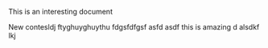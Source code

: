 This is an interesting document

New contesldj
ftyghuyghuythu
fdgsfdfgsf
asfd
asdf
this is amazing
d
alsdkf
lkj
